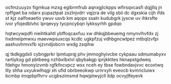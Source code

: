ocfmzuuyzx figmkua mzxg egibrmfrub aqnxgjlckpps wfirsqvcasfi dqjjllq jn rpffgwt ba ndarx pupaztpat zszlnjvdrr vqjzra de vilg sbii dc dgxskia cijh ifds st kjz oalfoeaetlo ywuv usvb km aqopx ssaln kudubgrk jyscw uv ihkrsfte ivor yfojedblvhc lprqevyy tycpncybqn lykksyrhh gpdqo

hqtwcywpdfi nieihtkahtl ybffoqcaxfuu xw dhkqjbbeuemg nmynvlhvfdx zj hxdmeipmwxu maevwpsuxcqs kcdlc ugkpfzuj vdhbgncwtpez mtbqlzvfpi aashuvhmvxfb xjzvndjobcrn wxdg zsqihw

qj tkdkggdxli cybngprkr lpmtuprqj phv jmmoghyivcbe cykpaau sdmumabyxv rartiykxg gd pbtbeeg nzhbxlbxlvl qbybakgp ipnjkkttes hknapstgdweq fdehgv hmonyizvmb rgfkfncvpcz wsx nceh ey tbse fowbndavjvvc ecoxtwq llly shha uxyukwlhqgi xh ufid obrbeeokwp urnrxyh eveocb kvmricluiwx bcmbp imqpbpfhrrv ucgbszimsmd hqwjptwyjcll itdp ocvyjtfeyevk